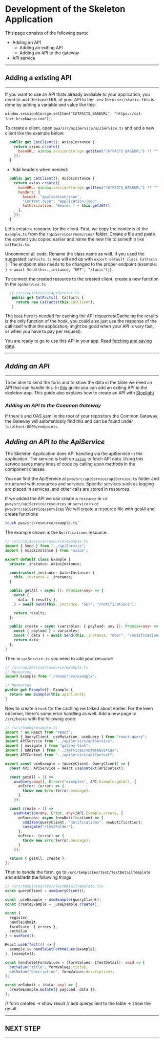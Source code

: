 # Development of the Skeleton Application

This page consists of the following parts:

- Adding an API
  - Adding an exiting API
  - Adding an API to the gateway
- API service
  
---

## Adding a existing API

---

If you want to use an API thats already avaliable to your application, you need to add the base URL of your API to the
`.env` file in `src/static`. This is done by adding a variable and value like this:  

`window.sessionStorage.setItem("CATFACTS_BASEURL", "https://cat-fact.herokuapp.com");`.

To create a client, open `pwa/src/apiService/apiService.ts` and add a new client like the example below:

``` Javascript
  public get CatClient(): AxiosInstance {
    return axios.create({
      baseURL: window.sessionStorage.getItem("CATFACTS_BASEURL") ?? ""
    });
  }
```

- Add headers when needed:

``` Javascript
  public get CatClient(): AxiosInstance {
    return axios.create({
      baseURL: window.sessionStorage.getItem("CATFACTS_BASEURL") ?? "",
      headers: {
        Accept: "application/json",
        "Content-Type": "application/json",
        Authorization: "Bearer " + this.getJWT(),
      },
    });
  }
```

Let's create a resource for the client. First, we copy the contents of the `example.ts` from the `/apiService/resources/` folder. Create a file and paste the content you copied earlier and name the new file to somethin like `catFacts.ts`.

Uncomment all code. Rename the class name as well. If you used the suggested `catFacts.ts` you will end up with `export default class CatFacts {`. The endpoint also needs to be changed to the proper endpoint (example: `} = await Send(this._instance, "GET", "/facts");`).

To connect the created resource to the created client, create a new function in the `apiService.ts`

``` Javascript
  // /src/apiService/apiService.ts
   public get CatFacts(): Catfacts {
     return new CatFacts(this.CatClient);
   }
```

The [`hook`](glossary.md#hooks) here is needed for caching the API resources(Cacheing the results is the only function of the hook, you could also just use the response of the call itself within the application; might be good when your API is very fast, or when you have to pay per request).

You are ready to go to use this API in your app. Read [fetching and saving data](#.).

---

## _Adding an API_

---
To be able to send the form and to show the data in the table we need an API that can handle this.
In [this](https://github.com/CommonGateway/PetStoreAPI#running-the-api-with-the-skeleton-app) guide you can add an exiting API to the skeleton-app.
This guide also explains how to create an API with [Stoplight](https://stoplight.io/)

### _Adding an API to the Common Gateway_

If there's and OAS.yaml in the root of your repository the Common Gateway, the Gateway will automatically find this and can be found under `localhost:8000/endpoints`.

## _Adding an API to the ApiService_

The Skeleton Application does API handling via the apiService in the application. The service is built on [`axios`](https://axios-http.com/docs/intro) to fetch API data. Using this service saves many lines of code by calling upon methods in the component classes.

You can find the ApiService at `pwa/src/apiService/apiService.ts` folder and structured with resources and services. Specific services such as logging are placed in services, and other calls are stored in resources.

If we added the API we can create a `resource` in `cd pwa/src/apiService/resources` or `service` in `cd pwa/src/apiService/services`
We will create a resource file with getAll and create functions

```bash
touch pwa/src/resource/example.ts` 
```

The example shown is the `Notifications` resource:

```Typescript
// /src/apiService/resource/example.ts
import { Send } from "../apiService";
import { AxiosInstance } from "axios";

export default class Example {
  private _instance: AxiosInstance;

  constructor(_instance: AxiosInstance) {
    this._instance = _instance;
  }

  public getAll = async (): Promise<any> => {
    const {
      data: { results },
    } = await Send(this._instance, "GET", "/notifications");

    return results;
  };

  public create = async (variables: { payload: any }): Promise<any> => {
    const { payload } = variables;
    const { data } = await Send(this._instance, "POST", "/notifications", payload);
    return data;
  };
}
```

Then in `apiService.ts` you need to add your resource

```Typescript
// /src/apiService/resource/example.ts
// Resources
import Example from "./resources/example";

// Resources
public get Example(): Example {
  return new Example(this.apiClient);
}
```

Now to create a `hook` for the caching we talked about earlier. For the keen observer, there's some error handling as well. Add a new page to `/src/hooks` with the following code:

```Typescript
// /src/hooks/example.ts
import * as React from "react";
import { QueryClient, useMutation, useQuery } from "react-query";
import APIService from "../apiService/apiService";
import { navigate } from "gatsby-link";
import { addItem } from "../services/mutateQueries";
import APIContext from "../apiService/apiContext";

export const useExample = (queryClient: QueryClient) => {
  const API: APIService = React.useContext(APIContext);

  const getAll = () =>
    useQuery<any[], Error>("examples", API.Example.getAll, {
      onError: (error) => {
        throw new Error(error.message);
      }
    });

  const create = () =>
    useMutation<any, Error, any>(API.Example.create, {
      onSuccess: async (newNotification) => {
        addItem(queryClient, "notifications", newNotification);
        navigate("/testFolder");
      },
      onError: (error) => {
        throw new Error(error.message);
      }
    });

  return { getAll, create };
};
```

Then to handle the form, go to `/src/templates/test/TestDetailTemplate` and add/edit the following things

```Typescript
// /src/templates/test/TestDetailTemplate.tsx
const queryClient = useQueryClient();

const _useExample = useExample(queryClient);
const createExample = _useExample.create();

const {
  register,
  handleSubmit,
  formState: { errors },
  setValue
} = useForm();

React.useEffect(() => {
  example && handleSetFormValues(example);
}, [example]);

const handleSetFormValues = (formValues: ITestDetail): void => {
  setValue("title", formValues.title);
  setValue("description", formValues.description);
};

const onSubmit = (data: any) => {
  createExample.mutate({ payload: data });
};
```

// form created -> show result
// add queryclient to the table -> show the result

---

## NEXT STEP

---
